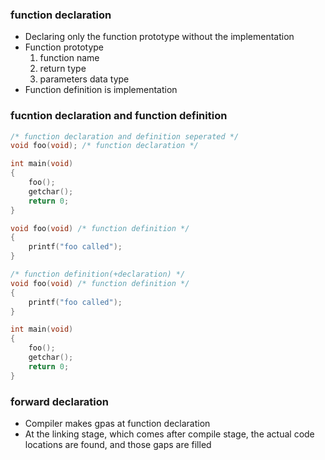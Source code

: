 ### function declaration
- Declaring only the function prototype without the implementation
- Function prototype
    1. function name
    2. return type
    3. parameters data type
- Function definition is implementation

### fucntion declaration and function definition
```c
/* function declaration and definition seperated */
void foo(void); /* function declaration */

int main(void)
{
    foo();  
    getchar();
    return 0;
}

void foo(void) /* function definition */
{
    printf("foo called");
}
```

```c
/* function definition(+declaration) */
void foo(void) /* function definition */
{
    printf("foo called");
}

int main(void)
{
    foo();  
    getchar();
    return 0;
}
```

### forward declaration
- Compiler makes gpas at function declaration
- At the linking stage, which comes after compile stage, the actual code locations are found, and those gaps are filled
